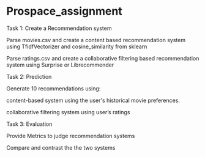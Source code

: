 # Prospace_assignment

Task 1: Create a Recommendation system

Parse movies.csv and create a content based recommendation system using TfidfVectorizer and cosine_similarity from sklearn

Parse ratings.csv and create a collaborative filtering based recommendation system using Surprise or Librecommender 

Task 2: Prediction

Generate 10 recommendations using: 

content-based system using the user's historical movie preferences. 

collaborative filtering system using user’s ratings 

Task 3: Evaluation

Provide Metrics to judge recommendation systems 

Compare and contrast the the two systems 
